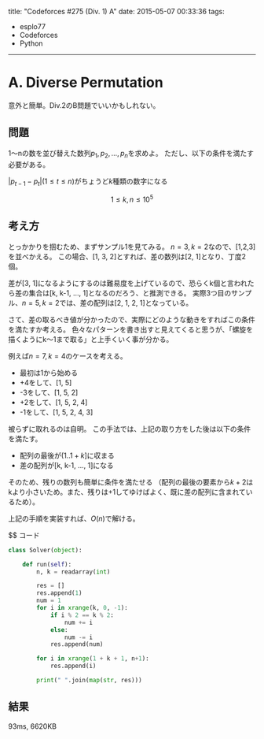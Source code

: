 title: "Codeforces #275 (Div. 1) A"
date: 2015-05-07 00:33:36
tags:
- esplo77
- Codeforces
- Python
---

# A. Diverse Permutation

意外と簡単。Div.2のB問題でいいかもしれない。

## 問題

1～nの数を並び替えた数列$p_1, p_2, ..., p_n$を求めよ。
ただし、以下の条件を満たす必要がある。

$|p_{t-1} - p_t| (1 \leq t \leq n)$がちょうど$k$種類の数字になる

$$ 1 \leq k,n \leq 10^5 $$


## 考え方

とっかかりを掴むため、まずサンプル1を見てみる。
$n=3, k=2$なので、[1,2,3]を並べかえる。
この場合、[1, 3, 2]とすれば、差の数列は[2, 1]となり、丁度2個。

差が[3, 1]になるようにするのは難易度を上げているので、恐らくk個と言われたら差の集合は[k, k-1, ..., 1]となるのだろう、と推測できる。
実際3つ目のサンプル、$n=5, k=2$では、差の配列は[2, 1, 2, 1]となっている。

さて、差の取るべき値が分かったので、実際にどのような動きをすればこの条件を満たすか考える。
色々なパターンを書き出すと見えてくると思うが、「螺旋を描くようにk～1まで取る」と上手くいく事が分かる。

例えば$n=7,k=4$のケースを考える。

- 最初は1から始める
- +4をして、[1, 5]
- -3をして、[1, 5, 2]
- +2をして、[1, 5, 2, 4]
- -1をして、[1, 5, 2, 4, 3]

被らずに取れるのは自明。
この手法では、上記の取り方をした後は以下の条件を満たす。

- 配列の最後が$(1..1+k]$に収まる
- 差の配列が[k, k-1, ..., 1]になる

そのため、残りの数列も簡単に条件を満たせる
（配列の最後の要素から$k+2$はkより小さいため。また、残りは+1してゆけばよく、既に差の配列に含まれているため）。

上記の手順を実装すれば、$O(n)$で解ける。

$$ コード
```python
class Solver(object):

    def run(self):
        n, k = readarray(int)

        res = []
        res.append(1)
        num = 1
        for i in xrange(k, 0, -1):
            if i % 2 == k % 2:
                num += i
            else:
                num -= i
            res.append(num)

        for i in xrange(1 + k + 1, n+1):
            res.append(i)

        print(" ".join(map(str, res)))
```

## 結果
93ms, 6620KB